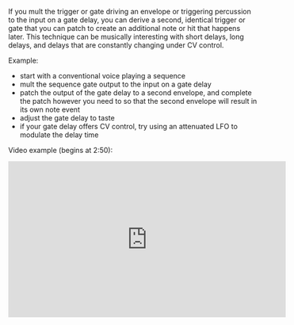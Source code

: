 If you mult the trigger or gate driving an envelope or triggering percussion to the input on a gate delay, you can derive a second, identical trigger or gate that you can patch to create an additional note or hit that happens later. This technique can be musically interesting with short delays, long delays, and delays that are constantly changing under CV control.

Example:

- start with a conventional voice playing a sequence
- mult the sequence gate output to the input on a gate delay
- patch the output of the gate delay to a second envelope, and complete the patch however you need to so that the second envelope will result in its own note event
- adjust the gate delay to taste
- if your gate delay offers CV control, try using an attenuated LFO to modulate the delay time

Video example (begins at 2:50):

<iframe width="560" height="315" src="https://www.youtube.com/embed/mC6djQmaTl0?start=170" title="YouTube video player" frameborder="0" allow="accelerometer; autoplay; clipboard-write; encrypted-media; gyroscope; picture-in-picture" allowfullscreen></iframe>

